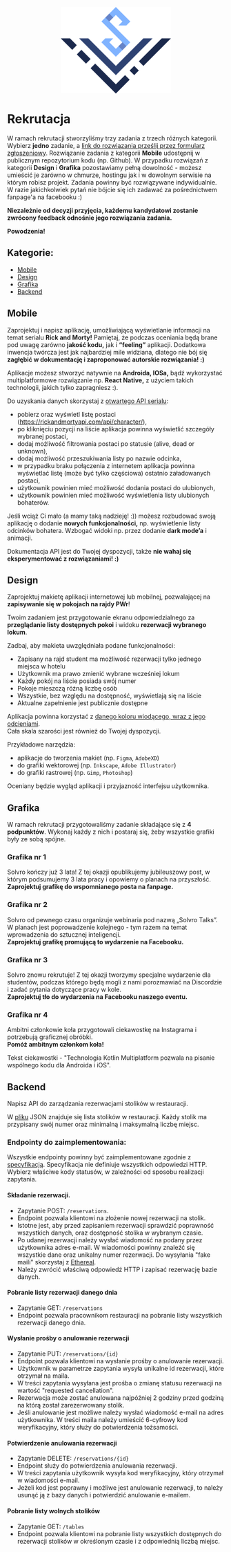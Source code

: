 <div align="center">
<img src="./assets/logo_solvro.png" height="200">
</div>

# Rekrutacja

W ramach rekrutacji stworzyliśmy trzy zadania z trzech różnych kategorii. Wybierz **jedno** zadanie, a [link do rozwiązania prześlij przez formularz zgłoszeniowy](https://forms.gle/ZgieC3G2VDBEQQEv6). Rozwiązanie zadania z kategorii **Mobile** udostępnij w publicznym repozytorium kodu (np. Github). W przypadku rozwiązań z kategorii **Design** i **Grafika** pozostawiamy pełną dowolność - możesz umieścić je zarówno w chmurze, hostingu jak i w dowolnym serwisie na którym robisz projekt. Zadania powinny być rozwiązywane indywidualnie.
W razie jakichkolwiek pytań nie bójcie się ich zadawać za pośrednictwem fanpage'a na facebooku :)

**Niezależnie od decyzji przyjęcia, każdemu kandydatowi zostanie zwrócony feedback odnośnie jego rozwiązania zadania.**

**Powodzenia!**

## Kategorie:

- [Mobile](#Mobile)
- [Design](#Design)
- [Grafika](#Grafika)
- [Backend](#Backend)

<a name="Mobile"></a>

## Mobile

Zaprojektuj i napisz aplikację, umożliwiającą wyświetlanie informacji na temat serialu **Rick and Morty!** Pamiętaj, że podczas oceniania będą brane pod uwagę zarówno **jakość kodu,** jak i **“feeling”** aplikacji. Dodatkowa inwencja twórcza jest jak najbardziej mile widziana, dlatego nie bój się **zagłębić w dokumentację i zaproponować autorskie rozwiązania! :)**

Aplikacje możesz stworzyć natywnie na **Androida, IOSa,** bądź wykorzystać multiplatformowe rozwiązanie np. **React Native,** z użyciem takich technologii, jakich tylko zapragniesz :).

Do uzyskania danych skorzystaj z [otwartego API serialu](https://rickandmortyapi.com/documentation/):

- pobierz oraz wyświetl listę postaci (https://rickandmortyapi.com/api/character/),
- po kliknięciu pozycji na liście aplikacja powinna wyświetlić szczegóły wybranej postaci,
- dodaj możliwość filtrowania postaci po statusie (alive, dead or unknown),
- dodaj możliwość przeszukiwania listy po nazwie odcinka,
- w przypadku braku połączenia z internetem aplikacja powinna wyświetlać listę (może być tylko częściowa) ostatnio załadowanych postaci,
- użytkownik powinien mieć możliwość dodania postaci do ulubionych,
- użytkownik powinien mieć możliwość wyświetlenia listy ulubionych bohaterów.

Jeśli wciąż Ci mało (a mamy taką nadzieję! :)) możesz rozbudować swoją aplikację o dodanie **nowych funkcjonalności,** np. wyświetlenie listy odcinków bohatera. Wzbogać widoki np. przez dodanie **dark mode’a** i animacji.

Dokumentacja API jest do Twojej dyspozycji, także **nie wahaj się eksperymentować z rozwiązaniami! :)**

<a name="Design"></a>

## Design

Zaprojektuj makietę aplikacji internetowej lub mobilnej, pozwalającej na **zapisywanie się w pokojach na rajdy PWr**!

Twoim zadaniem jest przygotowanie ekranu odpowiedzialnego za **przeglądanie listy dostępnych pokoi** i widoku **rezerwacji wybranego lokum**.

Zadbaj, aby makieta uwzględniała podane funkcjonalności:

- Zapisany na rajd student ma możliwość rezerwacji tylko jednego miejsca w hotelu
- Użytkownik ma prawo zmienić wybrane wcześniej lokum
- Każdy pokój na liście posiada swój numer
- Pokoje mieszczą różną liczbę osób
- Wszystkie, bez względu na dostępność, wyświetlają się na liście
- Aktualne zapełnienie jest publicznie dostępne

Aplikacja powinna korzystać z [danego koloru wiodącego, wraz z jego odcieniami](./assets/palette.png).  
Cała skala szarości jest również do Twojej dyspozycji.

Przykładowe narzędzia:

- aplikacje do tworzenia makiet (np. `Figma`, `AdobeXD`)
- do grafiki wektorowej (np. `Inkscape`, `Adobe Illustrator`)
- do grafiki rastrowej (np. `Gimp`, `Photoshop`)

Oceniany będzie wygląd aplikacji i przyjazność interfejsu użytkownika.

<a name="Grafika"></a>

## Grafika

W ramach rekrutacji przygotowaliśmy zadanie składające się z **4 podpunktów**. Wykonaj każdy z nich i postaraj się, żeby wszystkie grafiki były ze sobą spójne.

### Grafika nr 1

Solvro kończy już 3 lata! Z tej okazji opublikujemy jubileuszowy post, w którym podsumujemy 3 lata pracy i opowiemy o planach na przyszłość.  
**Zaprojektuj grafikę do wspomnianego posta na fanpage.**

### Grafika nr 2

Solvro od pewnego czasu organizuje webinaria pod nazwą „Solvro Talks”.
W planach jest poprowadzenie kolejnego - tym razem na temat wprowadzenia do sztucznej inteligencji.  
**Zaprojektuj grafikę promującą to wydarzenie na Facebooku.**

### Grafika nr 3

Solvro znowu rekrutuje! Z tej okazji tworzymy specjalne wydarzenie dla studentów, podczas którego będą mogli z nami porozmawiać na Discordzie i zadać pytania dotyczące pracy w kole.  
**Zaprojektuj tło do wydarzenia na Facebooku naszego eventu.**

### Grafika nr 4

Ambitni członkowie koła przygotowali ciekawostkę na Instagrama i potrzebują graficznej obróbki.  
**Pomóż ambitnym członkom koła!**

Tekst ciekawostki - "Technologia Kotlin Multiplatform pozwala na pisanie wspólnego kodu dla Androida i iOS".

<a name="Backend"></a>

## Backend

Napisz API do zarządzania rezerwacjami stolików w restauracji.

W [pliku](./backend/seats.json) JSON znajduje się lista stolików w restauracji. Każdy stolik ma przypisany swój numer oraz minimalną i maksymalną liczbę miejsc.

### Endpointy do zaimplementowania:

Wszystkie endpointy powinny być zaimplementowane zgodnie z [specyfikacją](./backend/api-spec.yaml). Specyfikacja nie definiuje wszystkich odpowiedzi HTTP. Wybierz właściwe kody statusów, w zależności od sposobu realizacji zapytania.

#### Składanie rezerwacji.

- Zapytanie POST: `/reservations`.
- Endpoint pozwala klientowi na złożenie nowej rezerwacji na stolik.
- Istotne jest, aby przed zapisaniem rezerwacji sprawdzić poprawność wszystkich danych, oraz dostępność stolika w wybranym czasie.
- Po udanej rezerwacji należy wysłać wiadomość na podany przez użytkownika adres e-mail. W wiadomości powinny znaleźć się wszystkie dane oraz unikalny numer rezerwacji. Do wysyłania "fake maili" skorzystaj z [Ethereal](https://ethereal.email/).
- Należy zwrócić właściwą odpowiedź HTTP i zapisać rezerwację bazie danych.

#### Pobranie listy rezerwacji danego dnia

- Zapytanie GET: `/reservations`
- Endpoint pozwala pracownikom restauracji na pobranie listy wszystkich rezerwacji danego dnia.

#### Wysłanie prośby o anulowanie rezerwacji

- Zapytanie PUT: `/reservations/{id}`
- Endpoint pozwala klientowi na wysłanie prośby o anulowanie rezerwacji.
- Użytkownik w parametrze zapytania wysyła unikalne id rezerwacji, które otrzymał na maila.
- W treści zapytania wysyłana jest prośba o zmianę statusu rezerwacji na wartość "requested cancellation".
- Rezerwacja może zostać anulowana najpóźniej 2 godziny przed godziną na którą został zarezerwowany stolik.
- Jeśli anulowanie jest możliwe należy wysłać wiadomość e-mail na adres użytkownika. W treści maila należy umieścić 6-cyfrowy kod weryfikacyjny, który służy do potwierdzenia tożsamości.

#### Potwierdzenie anulowania rezerwacji

- Zapytanie DELETE: `/reservations/{id}`
- Endpoint służy do potwierdzenia anulowania rezerwacji.
- W treści zapytania użytkownik wysyła kod weryfikacyjny, który otrzymał w wiadomości e-mail.
- Jeżeli kod jest poprawny i możliwe jest anulowanie rezerwacji, to należy usunąć ją z bazy danych i potwierdzić anulowanie e-mailem.

#### Pobranie listy wolnych stolików

- Zapytanie GET: `/tables`
- Endpoint pozwala klientowi na pobranie listy wszystkich dostępnych do rezerwacji stolików w określonym czasie i z odpowiednią liczbą miejsc.
